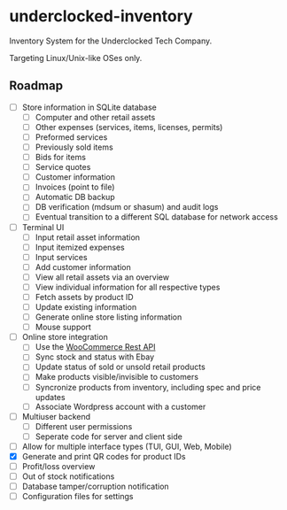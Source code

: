# underclocked-inventory

Inventory System for the Underclocked Tech Company.

Targeting Linux/Unix-like OSes only.

## Roadmap

- [ ] Store information in SQLite database
  - [ ] Computer and other retail assets
  - [ ] Other expenses (services, items, licenses, permits)
  - [ ] Preformed services
  - [ ] Previously sold items
  - [ ] Bids for items
  - [ ] Service quotes
  - [ ] Customer information
  - [ ] Invoices (point to file)
  - [ ] Automatic DB backup
  - [ ] DB verification (mdsum or shasum) and audit logs
  - [ ] Eventual transition to a different SQL database for network access
- [ ] Terminal UI
  - [ ] Input retail asset information
  - [ ] Input itemized expenses
  - [ ] Input services
  - [ ] Add customer information
  - [ ] View all retail assets via an overview
  - [ ] View individual information for all respective types
  - [ ] Fetch assets by product ID
  - [ ] Update existing information
  - [ ] Generate online store listing information
  - [ ] Mouse support
- [ ] Online store integration
  - [ ] Use the [WooCommerce Rest API](https://woocommerce.github.io/woocommerce-rest-api-docs/)
  - [ ] Sync stock and status with Ebay
  - [ ] Update status of sold or unsold retail products
  - [ ] Make products visible/invisible to customers
  - [ ] Syncronize products from inventory, including spec and price updates
  - [ ] Associate Wordpress account with a customer
- [ ] Multiuser backend
  - [ ] Different user permissions
  - [ ] Seperate code for server and client side
- [ ] Allow for multiple interface types (TUI, GUI, Web, Mobile)
- [X] Generate and print QR codes for product IDs
- [ ] Profit/loss overview
- [ ] Out of stock notifications
- [ ] Database tamper/corruption notification
- [ ] Configuration files for settings
